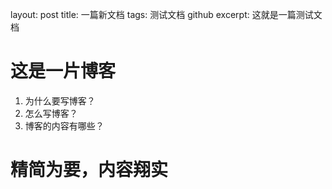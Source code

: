 layout: post
title: 一篇新文档
tags: 测试文档 github
excerpt: 这就是一篇测试文档

# 这是一片博客
1. 为什么要写博客？
2. 怎么写博客？
3. 博客的内容有哪些？

# 精简为要，内容翔实
